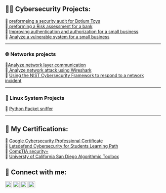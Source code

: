 <h2>👨‍💻 Cybersecurity Projects:</h2>
👀 <a href="https://github.com/dodzonduty/Security-Audit-for-Botium-toys.git">preformeing a security audit for Botium Toys</a>
<br>
👀<a href="https://github.com/dodzonduty/Risk-assessment-"> preforming a Risk assessment for a bank </a>
<br>
👀 <a href="https://github.com/dodzonduty/Improve-authentication-and-authorization-for-a-small-business"> Improving authentication and authorization for a small business</a>
<br>
👀 <a href="https://github.com/dodzonduty/Analyze-a-vulnerable-system-for-a-small-business">Analyze a vulnerable system for a small business</a> 

<hr>
<h3>🌐 Networks projects</h3>
👀<a href="https://github.com/dodzonduty/Analyze-network-layer-communication">Analyze network layer communication</a><br>
👀<a href="https://github.com/dodzonduty/Analyze-network-attacks-using-Wireshark"> Analyze network attack using Wireshark</a><br>
👀 <a href="https://github.com/dodzonduty/Using-the-NIST-Cybersecurity-Framework-to-respond-to-a-network-incident"> Using the NIST Cybersecurity Framework to respond to a network incident</a><br>

<hr>
<h3> 🐧 Linux System Projects</h3>
👀 <a href="https://github.com/dodzonduty/packet-sniffer"> Python Packet sniffer </a> <br>
<hr>

<h2>🧐 My Certifications:</h2>

🍒 <a href="https://www.coursera.org/account/accomplishments/specialization/M678BBLPJY4N"> Google Cybersecurity Professional Certificate </a><br>
🍒 <a href="https://app.letsdefend.io/certificate/show/80a1d906-0ece-476c-b4e8-d82f7079851b"> Letsdefend Cybersecurity for Students Learning Path </a><br>
🍒 <a href="https://www.credly.com/badges/f7442e4a-ecab-42bf-8f1b-1b68c3c6d256/public_url"> CompTIA security+ </a> <br>
🍒 <a href="https://coursera.org/share/20f2341baf250228e16b1258ce4a3ea5"> Universty of California San Diego Algorithmic Toolbox </a><br>
<h2>🤳 Connect with me:</h2>

<a href="https://api.whatsapp.com/send?phone=201013428558" target="_blank" rel="noopener noreferrer">
  <img align="left" alt="WhatsApp" width="22px" src="https://cdn.jsdelivr.net/npm/simple-icons@v3/icons/whatsapp.svg" />
</a>
<a href="https://www.facebook.com/mohamed.ibrahim.92560/" target="_blank" rel="noopener noreferrer">
  <img align="left" alt="Facebook" width="22px" src="https://cdn.jsdelivr.net/npm/simple-icons@v3/icons/facebook.svg" />
</a>

<a href="https://www.linkedin.com/in/mohamed-ibrahem-330435246/" target="_blank" rel="noopener noreferrer">
  <img align="left" alt="LinkedIn" width="22px" src="https://cdn.jsdelivr.net/npm/simple-icons@v3/icons/linkedin.svg" />
</a>
<a href="https://www.instagram.com/mohamed8_8/" target="_blank" rel="noopener noreferrer">
  <img align="left" alt="Instagram" width="22px" src="https://cdn.jsdelivr.net/npm/simple-icons@v3/icons/instagram.svg" />
</a>
